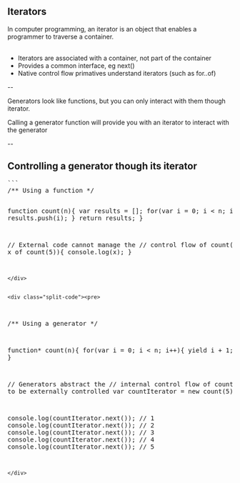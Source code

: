 ## Iterators

 In computer programming, an iterator is an object that enables a programmer to traverse a container.
 <br><br>

* Iterators are associated with a container, not part of the container
* Provides a common interface, eg next()
* Native control flow primatives understand iterators (such as for..of) 

--


Generators look like functions, but you can only interact with them though iterator.

Calling a generator function will provide you with an iterator to interact with the generator

--


## Controlling a generator though its iterator


<div class="split-code"><pre>
```
/** Using a function */

function count(n){
 var results = [];
 for(var i = 0; i < n; i++){
    results.push(i);
 }
 return results;
}

// External code cannot manage the
// control flow of count()
for(var x of count(5)){
  console.log(x);
}

```
</div>


<div class="split-code"><pre>
```
/** Using a generator */

function* count(n){
  for(var i = 0; i < n; i++){
    yield i + 1;
  }
}

// Generators abstract the 
// internal control flow of count()
// It to be externally controlled
var countIterator = new count(5);

console.log(countIterator.next()); // 1
console.log(countIterator.next()); // 2
console.log(countIterator.next()); // 3
console.log(countIterator.next()); // 4
console.log(countIterator.next()); // 5
```
</div>
